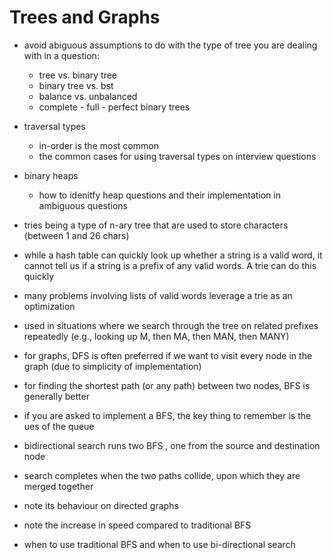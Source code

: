 # Trees and Graphs

- avoid abiguous assumptions to do with the type of tree you are dealing with in a question:
    - tree vs. binary tree
    - binary tree vs. bst
    - balance vs. unbalanced
    - complete - full - perfect binary trees

- traversal types
    - in-order is the most common
    - the common cases for using traversal types on interview questions

- binary heaps
    - how to idenitfy heap questions and their implementation in ambiguous questions

- tries being a type of n-ary tree that are used to store characters (between 1 and 26 chars)
- while a hash table can quickly look up whether a string is a valid word, it cannot tell us if a string is a prefix of any valid words. A trie can do this quickly
- many problems involving lists of valid words leverage a trie as an optimization 
- used in situations where we search through the tree on related prefixes repeatedly (e.g., looking up M, then MA, then MAN, then MANY)


- for graphs, DFS is often preferred if we want to visit every node in the graph (due to simplicity of implementation)
- for finding the shortest path (or any path) between two nodes, BFS is generally better
- if you are asked to implement a BFS, the key thing to remember is the ues of the queue

- bidirectional search runs two BFS , one from the source and destination node
- search completes when the two paths collide, upon which they are merged together
- note its behaviour on directed graphs
- note the increase in speed compared to traditional BFS
- when to use traditional BFS and when to use bi-directional search